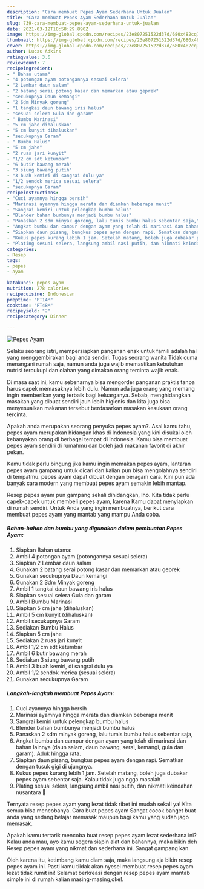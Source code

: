 ```yaml
---
description: "Cara membuat Pepes Ayam Sederhana Untuk Jualan"
title: "Cara membuat Pepes Ayam Sederhana Untuk Jualan"
slug: 739-cara-membuat-pepes-ayam-sederhana-untuk-jualan
date: 2021-03-12T18:58:29.890Z
image: https://img-global.cpcdn.com/recipes/23e807251522d37d/680x482cq70/pepes-ayam-foto-resep-utama.jpg
thumbnail: https://img-global.cpcdn.com/recipes/23e807251522d37d/680x482cq70/pepes-ayam-foto-resep-utama.jpg
cover: https://img-global.cpcdn.com/recipes/23e807251522d37d/680x482cq70/pepes-ayam-foto-resep-utama.jpg
author: Lucas Adkins
ratingvalue: 3.6
reviewcount: 7
recipeingredient:
- " Bahan utama"
- "4 potongan ayam potongannya sesuai selera"
- "2 Lembar daun salam"
- "2 batang serai potong kasar dan memarkan atau geprek"
- "secukupnya Daun kemangi"
- "2 Sdm Minyak goreng"
- "1 tangkai daun bawang iris halus"
- "sesuai selera Gula dan garam"
- " Bumbu Marinasi"
- "5 cm jahe dihaluskan"
- "5 cm kunyit dihaluskan"
- "secukupnya Garam"
- " Bumbu Halus"
- "5 cm jahe"
- "2 ruas jari kunyit"
- "1/2 cm sdt ketumbar"
- "6 butir bawang merah"
- "3 siung bawang putih"
- "3 buah kemiri di sangrai dulu ya"
- "1/2 sendok merica sesuai selera"
- "secukupnya Garam"
recipeinstructions:
- "Cuci ayamnya hingga bersih"
- "Marinasi ayamnya hingga merata dan diamkan beberapa menit"
- "Sangrai kemiri untuk pelengkap bumbu halus"
- "Blender bahan bumbunya menjadi bumbu halus"
- "Panaskan 2 sdm minyak goreng, lalu tumis bumbu halus sebentar saja,"
- "Angkat bumbu dan campur dengan ayam yang telah di marinasi dan bahan lainnya (daun salam, daun bawang, serai, kemangi, gula dan garam). Aduk hingga rata."
- "Siapkan daun pisang, bungkus pepes ayam dengan rapi. Sematkan dengan tusuk gigi di ujungnya."
- "Kukus pepes kurang lebih 1 jam. Setelah matang, boleh juga dubakar pepes ayam sebentar saja. Kalau tidak juga ngga masalah"
- "Plating sesuai selera, langsung ambil nasi putih, dan nikmati keindahan nusantara 🤤"
categories:
- Resep
tags:
- pepes
- ayam

katakunci: pepes ayam 
nutrition: 278 calories
recipecuisine: Indonesian
preptime: "PT14M"
cooktime: "PT48M"
recipeyield: "2"
recipecategory: Dinner

---
```



![Pepes Ayam](https://img-global.cpcdn.com/recipes/23e807251522d37d/680x482cq70/pepes-ayam-foto-resep-utama.jpg)

Selaku seorang istri, mempersiapkan panganan enak untuk famili adalah hal yang menggembirakan bagi anda sendiri. Tugas seorang  wanita Tidak cuma menangani rumah saja, namun anda juga wajib memastikan kebutuhan nutrisi tercukupi dan olahan yang dimakan orang tercinta wajib enak.

Di masa  saat ini, kamu sebenarnya bisa mengorder panganan praktis tanpa harus capek memasaknya lebih dulu. Namun ada juga orang yang memang ingin memberikan yang terbaik bagi keluarganya. Sebab, menghidangkan masakan yang dibuat sendiri jauh lebih higienis dan kita juga bisa menyesuaikan makanan tersebut berdasarkan masakan kesukaan orang tercinta. 



Apakah anda merupakan seorang penyuka pepes ayam?. Asal kamu tahu, pepes ayam merupakan hidangan khas di Indonesia yang kini disukai oleh kebanyakan orang di berbagai tempat di Indonesia. Kamu bisa membuat pepes ayam sendiri di rumahmu dan boleh jadi makanan favorit di akhir pekan.

Kamu tidak perlu bingung jika kamu ingin memakan pepes ayam, lantaran pepes ayam gampang untuk dicari dan kalian pun bisa mengolahnya sendiri di tempatmu. pepes ayam dapat dibuat dengan beragam cara. Kini pun ada banyak cara modern yang membuat pepes ayam semakin lebih mantap.

Resep pepes ayam pun gampang sekali dihidangkan, lho. Kita tidak perlu capek-capek untuk membeli pepes ayam, karena Kamu dapat menyiapkan di rumah sendiri. Untuk Anda yang ingin membuatnya, berikut cara membuat pepes ayam yang mantab yang mampu Anda coba.

<!--inarticleads1-->

##### Bahan-bahan dan bumbu yang digunakan dalam pembuatan Pepes Ayam:

1. Siapkan  Bahan utama:
1. Ambil 4 potongan ayam (potongannya sesuai selera)
1. Siapkan 2 Lembar daun salam
1. Gunakan 2 batang serai potong kasar dan memarkan atau geprek
1. Gunakan secukupnya Daun kemangi
1. Gunakan 2 Sdm Minyak goreng
1. Ambil 1 tangkai daun bawang iris halus
1. Siapkan sesuai selera Gula dan garam
1. Ambil  Bumbu Marinasi
1. Siapkan 5 cm jahe (dihaluskan)
1. Ambil 5 cm kunyit (dihaluskan)
1. Ambil secukupnya Garam
1. Sediakan  Bumbu Halus
1. Siapkan 5 cm jahe
1. Sediakan 2 ruas jari kunyit
1. Ambil 1/2 cm sdt ketumbar
1. Ambil 6 butir bawang merah
1. Sediakan 3 siung bawang putih
1. Ambil 3 buah kemiri, di sangrai dulu ya
1. Ambil 1/2 sendok merica (sesuai selera)
1. Gunakan secukupnya Garam




<!--inarticleads2-->

##### Langkah-langkah membuat Pepes Ayam:

1. Cuci ayamnya hingga bersih
1. Marinasi ayamnya hingga merata dan diamkan beberapa menit
1. Sangrai kemiri untuk pelengkap bumbu halus
1. Blender bahan bumbunya menjadi bumbu halus
1. Panaskan 2 sdm minyak goreng, lalu tumis bumbu halus sebentar saja,
1. Angkat bumbu dan campur dengan ayam yang telah di marinasi dan bahan lainnya (daun salam, daun bawang, serai, kemangi, gula dan garam). Aduk hingga rata.
1. Siapkan daun pisang, bungkus pepes ayam dengan rapi. Sematkan dengan tusuk gigi di ujungnya.
1. Kukus pepes kurang lebih 1 jam. Setelah matang, boleh juga dubakar pepes ayam sebentar saja. Kalau tidak juga ngga masalah
1. Plating sesuai selera, langsung ambil nasi putih, dan nikmati keindahan nusantara 🤤




Ternyata resep pepes ayam yang lezat tidak ribet ini mudah sekali ya! Kita semua bisa mencobanya. Cara buat pepes ayam Sangat cocok banget buat anda yang sedang belajar memasak maupun bagi kamu yang sudah jago memasak.

Apakah kamu tertarik mencoba buat resep pepes ayam lezat sederhana ini? Kalau anda mau, ayo kamu segera siapin alat dan bahannya, maka bikin deh Resep pepes ayam yang nikmat dan sederhana ini. Sangat gampang kan. 

Oleh karena itu, ketimbang kamu diam saja, maka langsung aja bikin resep pepes ayam ini. Pasti kamu tiidak akan nyesel membuat resep pepes ayam lezat tidak rumit ini! Selamat berkreasi dengan resep pepes ayam mantab simple ini di rumah kalian masing-masing,oke!.

